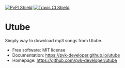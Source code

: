[![PyPI Shield](https://img.shields.io/pypi/v/utube.svg)](https://pypi.python.org/pypi/utube)
[![Travis CI Shield](https://travis-ci.org/pvk-developer/utube.svg?branch=master)](https://travis-ci.org/pvk-developer/utube)

# Utube

Simply way to download mp3 songs from Utube.

- Free software: MIT license
- Documentation: https://pvk-developer.github.io/utube
- Homepage: https://github.com/pvk-developer/utube
